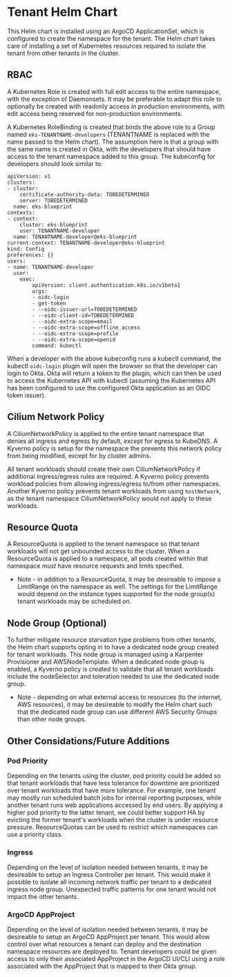 # Tenant Helm Chart

This Helm chart is installed using an ArgoCD ApplicationSet, which is configured to create the namespace for the tenant. The Helm chart takes care of installing a set of Kubernetes resources required to isolate the tenant from other tenants in the cluster.

## RBAC

A Kubernetes Role is created with full edit access to the entire namespace, with the exception of Daemonsets. It may be preferable to adapt this role to optionally be created with readonly access in production environments, with edit access being reserved for non-production environments.

A Kubernetes RoleBinding is created that binds the above role to a Group named `eks-TENANTNAME-developers` (TENANTNAME is replaced with the name passed to the Helm chart). The assumption here is that a group with the same name is created in Okta, with the developers that should have access to the tenant namespace added to this group. The kubeconfig for developers should look similar to:

```
apiVersion: v1
clusters:
- cluster:
    certificate-authority-data: TOBEDETERMINED
    server: TOBEDETERMINED
  name: eks-blueprint
contexts:
- context:
    cluster: eks-blueprint
    user: TENANTNAME-developer
  name: TENANTNAME-developer@eks-blueprint
current-context: TENANTNAME-developer@eks-blueprint
kind: Config
preferences: {}
users:
- name: TENANTNAME-developer
  user:
    exec:
        apiVersion: client.authentication.k8s.io/v1beta1
        args:
        - oidc-login
        - get-token
        - --oidc-issuer-url=TOBEDETERMINED
        - --oidc-client-id=TOBEDETERMINED
        - --oidc-extra-scope=email
        - --oidc-extra-scope=offline_access
        - --oidc-extra-scope=profile
        - --oidc-extra-scope=openid
        command: kubectl
```

When a developer with the above kubeconfig runs a kubectl command, the kubectl `oidc-login` plugin will open the browser so that the developer can login to Okta. Okta will return a token to the plugin, which can then be used to access the Kubernetes API with kubectl (assuming the Kubernetes API has been configured to use the configured Okta application as an OIDC token issuer).

## Cilium Network Policy

A CiliumNetworkPolicy is applied to the entire tenant namespace that denies all ingress and egress by default, _except_ for egress to KubeDNS. A Kyverno policy is setup for the namespace the prevents this network policy from being modified, except for by cluster admins.

All tenant workloads should create their own CiliumNetworkPolicy if additional ingress/egress rules are required. A Kyverno policy prevents workload policies from allowing ingress/egress to/from other namespaces. Another Kyverno policy prevents tenant workloads from using `hostNetwork`, as the tenant namespace CiliumNetworkPolicy would not apply to these workloads.

## Resource Quota

A ResourceQuota is applied to the tenant namespace so that tenant workloads will not get unbounded access to the cluster. When a ResourceQuota is applied to a namespace, all pods created within that namespace *must* have resource requests and limits specified.

* Note - in addition to a ResourceQuota, it may be desireable to impose a LimitRange on the namespace as well. The settings for the LimitRange would depend on the instance types supported for the node group(s) tenant workloads may be scheduled on.

## Node Group (Optional)

To further mitigate resource starvation type problems from other tenants, the Helm chart supports opting in to have a dedicated node group created for tenant workloads. This node group is managed using a Karpenter Provisioner and AWSNodeTemplate. When a dedicated node group is enabled, a Kyverno policy is created to validate that all tenant workloads include the nodeSelector and toleration needed to use the dedicated node group.

* Note - depending on what external access to resources (to the internet, AWS resources), it may be desireable to modify the Helm chart such that the dedicated node group can use different AWS Security Groups than other node groups.

## Other Considations/Future Additions

### Pod Priority

Depending on the tenants using the cluster, pod priority could be added so that tenant workloads that have less tolerance for downtime are prioritized over tenant workloads that have more tolerance. For example, one tenant may mostly run scheduled batch jobs for internal reporting purposes, while another tenant runs web applications accessed by end users. By applying a higher pod priority to the latter tenant, we could better support HA by evicting the former tenant's workloads when the cluster is under resource pressure. ResourceQuotas can be used to restrict which namespaces can use a priority class.

### Ingress

Depending on the level of isolation needed between tenants, it may be desireable to setup an Ingress Controller per tenant. This would make it possible to isolate all incoming network traffic per tenant to a dedicated ingress node group. Unexpected traffic patterns for one tenant would not impact the other tenants.

### ArgoCD AppProject

Depending on the level of isolation needed between tenants, it may be desireable to setup an ArgoCD AppProject per tenant. This would allow control over what resources a tenant can deploy and the destination namespace resources are deployed to. Tenant developers could be given access to only their associated AppProject in the ArgoCD UI/CLI using a role associated with the AppProject that is mapped to their Okta group.
